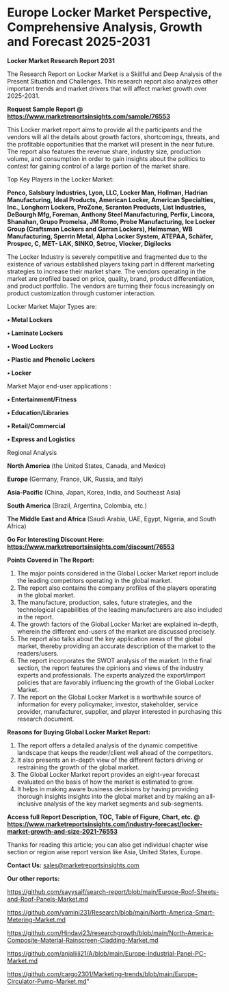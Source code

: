 # Europe Locker Market Perspective, Comprehensive Analysis, Growth and Forecast 2025-2031

<strong>Locker Market Research Report 2031</strong>

The Research Report on Locker Market is a Skillful and Deep Analysis of the Present Situation and Challenges. This research report also analyzes other important trends and market drivers that will affect market growth over 2025-2031.

<strong>Request Sample Report @ <a href=https://www.marketreportsinsights.com/sample/76553>https://www.marketreportsinsights.com/sample/76553</a></strong>

This Locker market report aims to provide all the participants and the vendors will all the details about growth factors, shortcomings, threats, and the profitable opportunities that the market will present in the near future. The report also features the revenue share, industry size, production volume, and consumption in order to gain insights about the politics to contest for gaining control of a large portion of the market share.

Top Key Players in the Locker Market:

<strong>Penco, Salsbury Industries, Lyon, LLC, Locker Man, Hollman, Hadrian Manufacturing, Ideal Products, American Locker, American Specialties, Inc., Longhorn Lockers, ProZone, Scranton Products, List Industries, DeBourgh Mfg, Foreman, Anthony Steel Manufacturing, Perfix, Lincora, Shanahan, Grupo Promelsa, JM Romo, Probe Manufacturing, Ice Locker Group (Craftsman Lockers and Garran Lockers), Helmsman, WB Manufacturing, Sperrin Metal, Alpha Locker System, ATEPAA, Schäfer, Prospec, C, MET- LAK, SINKO, Setroc, Vlocker, Digilocks</strong>

The Locker Industry is severely competitive and fragmented due to the existence of various established players taking part in different marketing strategies to increase their market share. The vendors operating in the market are profiled based on price, quality, brand, product differentiation, and product portfolio. The vendors are turning their focus increasingly on product customization through customer interaction.

Locker Market Major Types are:

<strong>• Metal Lockers

• Laminate Lockers

• Wood Lockers

• Plastic and Phenolic Lockers

• Locker</strong>

Market Major end-user applications :

<strong>• Entertainment/Fitness

• Education/Libraries

• Retail/Commercial

• Express and Logistics</strong>

Regional Analysis

</u><strong><b>North America</b></strong> (the United States, Canada, and Mexico)

<strong><b>Europe </b></strong>(Germany, France, UK, Russia, and Italy)

<strong><b>Asia-Pacific</b></strong> (China, Japan, Korea, India, and Southeast Asia)

<strong><b>South America</b></strong> (Brazil, Argentina, Colombia, etc.)

<strong><b>The Middle East and Africa</b></strong> (Saudi Arabia, UAE, Egypt, Nigeria, and South Africa)

<strong>Go For Interesting Discount Here: <a href=https://www.marketreportsinsights.com/discount/76553>https://www.marketreportsinsights.com/discount/76553</a></strong>

<strong>Points Covered in The Report:</strong>
<ol>
  <li>The major points considered in the Global Locker Market report include the leading competitors operating in the global market.</li>
  <li>The report also contains the company profiles of the players operating in the global market.</li>
  <li>The manufacture, production, sales, future strategies, and the technological capabilities of the leading manufacturers are also included in the report.</li>
  <li>The growth factors of the Global Locker Market are explained in-depth, wherein the different end-users of the market are discussed precisely.</li>
  <li>The report also talks about the key application areas of the global market, thereby providing an accurate description of the market to the readers/users.</li>
  <li>The report incorporates the SWOT analysis of the market. In the final section, the report features the opinions and views of the industry experts and professionals. The experts analyzed the export/import policies that are favorably influencing the growth of the Global Locker Market.</li>
  <li>The report on the Global Locker Market is a worthwhile source of information for every policymaker, investor, stakeholder, service provider, manufacturer, supplier, and player interested in purchasing this research document.</li>
</ol>
<strong>Reasons for Buying Global Locker Market Report:</strong>

<ol>
  <li>The report offers a detailed analysis of the dynamic competitive landscape that keeps the reader/client well ahead of the competitors.</li>
  <li>It also presents an in-depth view of the different factors driving or restraining the growth of the global market.</li>
  <li>The Global Locker Market report provides an eight-year forecast evaluated on the basis of how the market is estimated to grow.</li>
  <li>It helps in making aware business decisions by having providing thorough insights insights into the global market and by making an all-inclusive analysis of the key market segments and sub-segments.</li>
</ol>
<strong>Access full Report Description, TOC, Table of Figure, Chart, etc. @ <a href=https://www.marketreportsinsights.com/industry-forecast/locker-market-growth-and-size-2021-76553>https://www.marketreportsinsights.com/industry-forecast/locker-market-growth-and-size-2021-76553</a></strong>


Thanks for reading this article; you can also get individual chapter wise section or region wise report version like Asia, United States, Europe.

<strong>Contact Us:</strong>
sales@marketreportsinsights.com

<strong>Our other reports:</strong>

<a href=https://github.com/sayysaif/search-report/blob/main/Europe-Roof-Sheets-and-Roof-Panels-Market.md>https://github.com/sayysaif/search-report/blob/main/Europe-Roof-Sheets-and-Roof-Panels-Market.md</a>

<a href=https://github.com/yamini231/Research/blob/main/North-America-Smart-Metering-Market.md>https://github.com/yamini231/Research/blob/main/North-America-Smart-Metering-Market.md</a>

<a href=https://github.com/Hindavi23/researchgrowth/blob/main/North-America-Composite-Material-Rainscreen-Cladding-Market.md>https://github.com/Hindavi23/researchgrowth/blob/main/North-America-Composite-Material-Rainscreen-Cladding-Market.md</a>

<a href=https://github.com/anjaliiii21/A/blob/main/Europe-Industrial-Panel-PC-Market.md>https://github.com/anjaliiii21/A/blob/main/Europe-Industrial-Panel-PC-Market.md</a>

<a href=https://github.com/cargo2301/Marketing-trends/blob/main/Europe-Circulator-Pump-Market.md>https://github.com/cargo2301/Marketing-trends/blob/main/Europe-Circulator-Pump-Market.md</a>"
